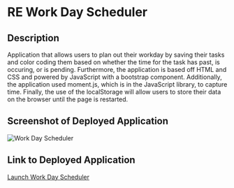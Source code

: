# RE Work Day Scheduler

## Description
Application that allows users to plan out their workday by saving their tasks and color coding them based on whether the time for the task has past, is occuring, or is pending. Furthermore, the application is based off HTML and CSS and powered by JavaScript with a bootstrap component. Additionally, the application used moment.js, which is in the JavaScript library, to capture time. Finally, the use of the localStorage will allow users to store their data on the browser until the page is restarted.

## Screenshot of Deployed Application
![Work Day Scheduler](assets/images/Capture.PMG)

## Link to Deployed Application 
[Launch Work Day Scheduler](https://richie-escobedo.github.io/RE-work-day/)
